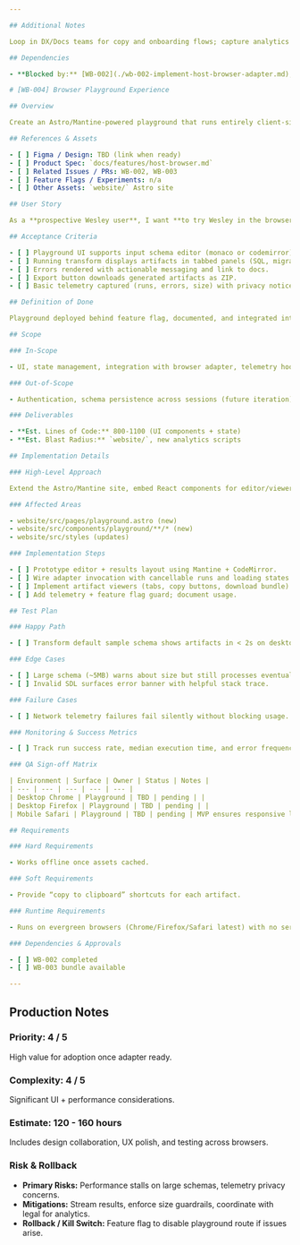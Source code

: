 ```yaml
---

## Additional Notes

Loop in DX/Docs teams for copy and onboarding flows; capture analytics requirements early.

## Dependencies

- **Blocked by:** [WB-002](./wb-002-implement-host-browser-adapter.md), [WB-003](./wb-003-browser-build-pipeline.md)

# [WB-004] Browser Playground Experience

## Overview

Create an Astro/Mantine-powered playground that runs entirely client-side using the browser adapter. Users can paste GraphQL SDL, run Wesley, view generated artifacts, and download bundles.

## References & Assets

- [ ] Figma / Design: TBD (link when ready)
- [ ] Product Spec: `docs/features/host-browser.md`
- [ ] Related Issues / PRs: WB-002, WB-003
- [ ] Feature Flags / Experiments: n/a
- [ ] Other Assets: `website/` Astro site

## User Story

As a **prospective Wesley user**, I want **to try Wesley in the browser with my schema**, so that **I can see the value instantly without installing tooling**.

## Acceptance Criteria

- [ ] Playground UI supports input schema editor (monaco or codemirror) with syntax highlighting.
- [ ] Running transform displays artifacts in tabbed panels (SQL, migrations, types, tests, scores).
- [ ] Errors rendered with actionable messaging and link to docs.
- [ ] Export button downloads generated artifacts as ZIP.
- [ ] Basic telemetry captured (runs, errors, size) with privacy notice.

## Definition of Done

Playground deployed behind feature flag, documented, and integrated into marketing site with monitoring dashboards.

## Scope

### In-Scope

- UI, state management, integration with browser adapter, telemetry hooks.

### Out-of-Scope

- Authentication, schema persistence across sessions (future iteration).

### Deliverables

- **Est. Lines of Code:** 800-1100 (UI components + state)
- **Est. Blast Radius:** `website/`, new analytics scripts

## Implementation Details

### High-Level Approach

Extend the Astro/Mantine site, embed React components for editor/viewer, use browser adapter for execution, and integrate analytics/feature flags.

### Affected Areas

- website/src/pages/playground.astro (new)
- website/src/components/playground/**/* (new)
- website/src/styles (updates)

### Implementation Steps

- [ ] Prototype editor + results layout using Mantine + CodeMirror.
- [ ] Wire adapter invocation with cancellable runs and loading states.
- [ ] Implement artifact viewers (tabs, copy buttons, download bundle).
- [ ] Add telemetry + feature flag guard; document usage.

## Test Plan

### Happy Path

- [ ] Transform default sample schema shows artifacts in < 2s on desktop.

### Edge Cases

- [ ] Large schema (~5MB) warns about size but still processes eventually.
- [ ] Invalid SDL surfaces error banner with helpful stack trace.

### Failure Cases

- [ ] Network telemetry failures fail silently without blocking usage.

### Monitoring & Success Metrics

- [ ] Track run success rate, median execution time, and error frequency.

### QA Sign-off Matrix

| Environment | Surface | Owner | Status | Notes |
| --- | --- | --- | --- | --- |
| Desktop Chrome | Playground | TBD | pending | |
| Desktop Firefox | Playground | TBD | pending | |
| Mobile Safari | Playground | TBD | pending | MVP ensures responsive layout |

## Requirements

### Hard Requirements

- Works offline once assets cached.

### Soft Requirements

- Provide “copy to clipboard” shortcuts for each artifact.

### Runtime Requirements

- Runs on evergreen browsers (Chrome/Firefox/Safari latest) with no server dependency.

### Dependencies & Approvals

- [ ] WB-002 completed
- [ ] WB-003 bundle available

---
```


## Production Notes

### Priority: 4 / 5

High value for adoption once adapter ready.

### Complexity: 4 / 5

Significant UI + performance considerations.

### Estimate: 120 - 160 hours

Includes design collaboration, UX polish, and testing across browsers.

### Risk & Rollback

- **Primary Risks:** Performance stalls on large schemas, telemetry privacy concerns.
- **Mitigations:** Stream results, enforce size guardrails, coordinate with legal for analytics.
- **Rollback / Kill Switch:** Feature flag to disable playground route if issues arise.
